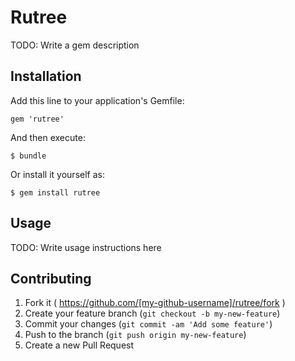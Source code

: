 # Rutree

TODO: Write a gem description

## Installation

Add this line to your application's Gemfile:

    gem 'rutree'

And then execute:

    $ bundle

Or install it yourself as:

    $ gem install rutree

## Usage

TODO: Write usage instructions here

## Contributing

1. Fork it ( https://github.com/[my-github-username]/rutree/fork )
2. Create your feature branch (`git checkout -b my-new-feature`)
3. Commit your changes (`git commit -am 'Add some feature'`)
4. Push to the branch (`git push origin my-new-feature`)
5. Create a new Pull Request

